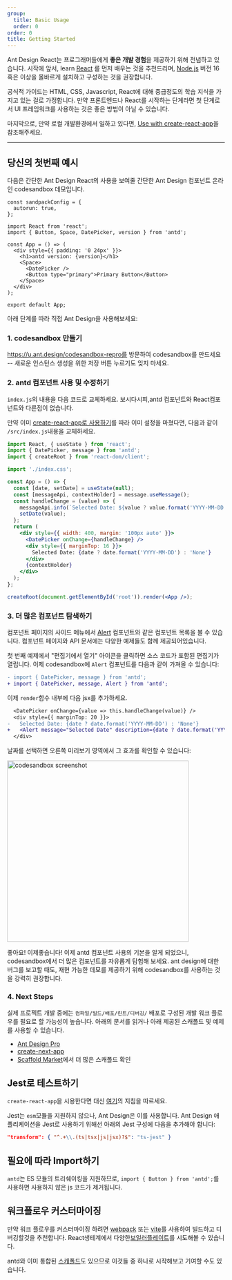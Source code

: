 ```yaml
---
group:
  title: Basic Usage
  order: 0
order: 0
title: Getting Started
---
```


Ant Design React는 프로그래머들에게 **좋은 개발 경험**을 제공하기 위해 전념하고 있습니다. 시작에 앞서, learn [React](https://react.dev) 를 먼저 배우는 것을 추천드리며, [Node.js](https://nodejs.org/) 버전 16 혹은 이상을 올바르게 설치하고 구성하는 것을 권장합니다.

공식적 가이드는 HTML, CSS, Javascript, React에 대해 중급정도의 학습 지식을 가지고 있는 걸로 가정합니다. 만약 프론트엔드나 React를 시작하는 단계라면 첫 단계로서 UI 프레임워크를 사용하는 것은 좋은 방법이 아닐 수 있습니다.

마지막으로, 만약 로컬 개발환경에서 일하고 있다면, [Use with create-react-app](/docs/react/use-with-create-react-app)을 참조해주세요.

---

## 당신의 첫번째 예시

다음은 간단한 Ant Design React의 사용을 보여줄 간단한 Ant Design 컴포넌트 온라인 codesandbox 데모입니다.

```sandpack
const sandpackConfig = {
  autorun: true,
};

import React from 'react';
import { Button, Space, DatePicker, version } from 'antd';

const App = () => (
  <div style={{ padding: '0 24px' }}>
    <h1>antd version: {version}</h1>
    <Space>
      <DatePicker />
      <Button type="primary">Primary Button</Button>
    </Space>
  </div>
);

export default App;
```

아래 단계를 따라 직접 Ant Design을 사용해보세요:

### 1. codesandbox 만들기

https://u.ant.design/codesandbox-repro를 방문하여 codesandbox를 만드세요 -- 새로운 인스턴스 생성을 위한 저장 버튼 누르기도 잊지 마세요.

### 2. antd 컴포넌트 사용 및 수정하기

`index.js`의 내용을 다음 코드로 교체하세요. 보시다시피,antd 컴포넌트와 React컴포넌트와 다른점이 없습니다.

만약 이미 [create-react-app로 사용하기](/docs/react/use-with-create-react-app)를 따라 이미 설정을 마쳤다면, 다음과 같이 `/src/index.js`내용을 교체하세요.

```jsx
import React, { useState } from 'react';
import { DatePicker, message } from 'antd';
import { createRoot } from 'react-dom/client';

import './index.css';

const App = () => {
  const [date, setDate] = useState(null);
  const [messageApi, contextHolder] = message.useMessage();
  const handleChange = (value) => {
    messageApi.info(`Selected Date: ${value ? value.format('YYYY-MM-DD') : 'None'}`);
    setDate(value);
  };
  return (
    <div style={{ width: 400, margin: '100px auto' }}>
      <DatePicker onChange={handleChange} />
      <div style={{ marginTop: 16 }}>
        Selected Date: {date ? date.format('YYYY-MM-DD') : 'None'}
      </div>
      {contextHolder}
    </div>
  );
};

createRoot(document.getElementById('root')).render(<App />);
```

### 3. 더 많은 컴포넌트 탐색하기

컴포넌트 페이지의 사이드 메뉴에서 [Alert](/components/alert) 컴포넌트와 같은 컴포넌트 목록을 볼 수 있습니다. 컴포넌트 페이지와 API 문서에는 다양한 예제들도 함께 제공되어있습니다.

첫 번째 예제에서 "편집기에서 열기" 아이콘을 클릭하면 소스 코드가 포함된 편집기가 열립니다. 이제 codesandbox에 `Alert` 컴포넌트를 다음과 같이 가져올 수 있습니다:

```diff
- import { DatePicker, message } from 'antd';
+ import { DatePicker, message, Alert } from 'antd';
```

이제 `render`함수 내부에 다음 jsx를 추가하세요.

```diff
  <DatePicker onChange={value => this.handleChange(value)} />
  <div style={{ marginTop: 20 }}>
-   Selected Date: {date ? date.format('YYYY-MM-DD') : 'None'}
+   <Alert message="Selected Date" description={date ? date.format('YYYY-MM-DD') : 'None'} />
  </div>
```

날짜를 선택하면 오른쪽 미리보기 영역에서 그 효과를 확인할 수 있습니다:

<img width="420" src="https://gw.alipayobjects.com/zos/antfincdn/JrXptUm1Nz/6b50edc4-3a3c-4b2a-843e-f9f0af2c4667.png" alt="codesandbox screenshot" />

좋아요! 이제좋습니다! 이제 antd 컴포넌트 사용의 기본을 알게 되었으니, codesandbox에서 더 많은 컴포넌트를 자유롭게 탐험해 보세요. ant design에 대한 버그를 보고할 때도, 재현 가능한 데모를 제공하기 위해 codesandbox를 사용하는 것을 강력히 권장합니다.

### 4. Next Steps

실제 프로젝트 개발 중에는 `컴파일/빌드/배포/린트/디버깅/` 배포로 구성된 개발 워크 플로우를 필요로 할 가능성이 높습니다. 아래의 문서를 읽거나 아래 제공된 스캐폴드 및 예제를 사용할 수 있습니다.

- [Ant Design Pro](https://pro.ant.design/)
- [create-next-app](https://github.com/ant-design/ant-design-examples/tree/main/examples/with-nextjs-inline-style)
- [Scaffold Market](https://scaffold.ant.design/)에서 더 많은 스캐폴드 확인

## Jest로 테스트하기

`create-react-app`을 시용한다면 대신 [여기](/docs/react/use-with-create-react-app)의 지침을 따르세요.

Jest는 `esm`모듈을 지원하지 않으나, Ant Design은 이를 사용합니다. Ant Design 애플리케이션을 Jest로 사용하기 위해선 아래의 Jest 구성에 다음을 추가해야 합니다:

```json
"transform": { "^.+\\.(ts|tsx|js|jsx)?$": "ts-jest" }
```

## 필요에 따라 Import하기

`antd`는 ES 모듈의 트리쉐이킹을 지원하므로, `import { Button } from 'antd';`를 사용하면 사용하지 않은 js 코드가 제거됩니다.

## 워크플로우 커스터마이징

만약 워크 플로우를 커스터마이징 하려면 [webpack](https://webpack.js.org) 또는 [vite](https://vitejs.dev/)를 사용하여 빌드하고 디버깅할것을 추천합니다. React생테계에서 다양한[보일러플레이트](https://github.com/enaqx/awesome-react#react-tools)를 시도해볼 수 있습니다.

antd와 이미 통합된 [스캐폴드](https://scaffold.ant.design/)도 있으므로 이것들 중 하나로 시작해보고 기여할 수도 있습니다.
